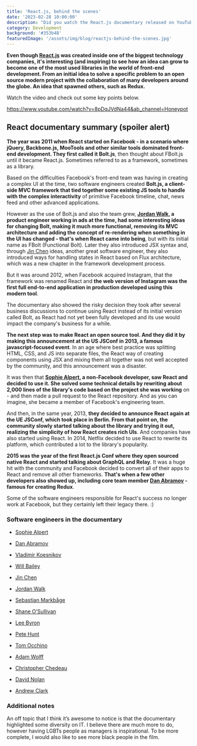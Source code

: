 ```yaml
---
title: 'React.js, behind the scenes'
date: '2023-02-28 10:00:00'
description: "Did you watch the React.js documentary released on YouTube a few weeks ago? Some of Facebook's tech engineers spoke about how React started in the company as Bolt.js and how some decisions were made around it. They also talked about how the community rejected the framework when they first introduced it, and how it has changed significantly in the months since. We can also see some of the journey of Redux."
category: Development
background: '#353b48'
featuredImage: '/assets/img/blog/reactjs-behind-the-scenes.jpg'
---
```


**Even though [React.js](https://reactjs.org/) was created inside one of the biggest technology companies, it's interesting (and inspiring) to see how an idea can grow to become one of the most used libraries in the world of front-end development. From an initial idea to solve a specific problem to an open source modern project with the collaboration of many developers around the globe. An idea that spawned others, such as Redux.**

Watch the video and check out some key points below.

https://www.youtube.com/watch?v=8pDqJVdNa44&ab_channel=Honeypot

## React documentary summary (spoiler alert)

**The year was 2011 when React started on Facebook - in a scenario where jQuery, Backbone.js, MooTools and other similar tools dominated front-end development. They first called it Bolt.js**, then thought about FBolt.js until it became React.js. Sometimes referred to as a framework, sometimes as a library.

Based on the difficulties Facebook's front-end team was having in creating a complex UI at the time, two software engineers created **Bolt.js, a client-side MVC framework that tied together some existing JS tools to handle with the complex interactivity** of primitive Facebook timeline, chat, news feed and other advanced applications.

However as the use of Bolt.js and also the team grew, **[Jordan Walk](https://twitter.com/jordwalke), a product engineer working in ads at the time, had some interesting ideas for changing Bolt, making it much more functional, removing its MVC architecture and adding the concept of re-rendering when something in the UI has changed - that's when React came into being**, but with its initial name as FBolt (Functional Bolt). Later they also introduced JSX syntax and, through [Jin Chen](https://twitter.com/jingc) ideas, another great software engineer, they also introduced ways for handling states in React based on Flux architecture, which was a new chapter in the framework development process.

But it was around 2012, when Facebook acquired Instagram, that the framework was renamed React and **the web version of Instagram was the first full end-to-end application in production developed using this modern tool**.

The documentary also showed the risky decision they took after several business discussions to continue using React instead of its initial version called Bolt, as React had not yet been fully developed and its use would impact the company's business for a while.

**The next step was to make React an open source tool. And they did it by making this announcement at the US JSConf in 2013, a famous javascript-focused event**. In an age where best practice was splitting HTML, CSS, and JS into separate files, the React way of creating components using JSX and mixing them all together was not well accepted by the community, and this announcement was a disaster.

It was then that **[Sophie Alpert](https://twitter.com/sophiebits), a non-Facebook developer, saw React and decided to use it. She solved some technical details by rewriting about 2,000 lines of the library's code based on the project she was working** on - and then made a pull request to the React repository. And as you can imagine, she became a member of Facebook's engineering team.

And then, in the same year, 2013, **they decided to announce React again at the UE JSConf, which took place in Berlin. From that point on, the community slowly started talking about the library and trying it out, realizing the simplicity of how React creates rich UIs**. And companies have also started using React. In 2014, Netflix decided to use React to rewrite its platform, which contributed a lot to the library's popularity.

**2015 was the year of the first React.js Conf where they open sourced native React and started talking about GraphQL and Relay**. It was a huge hit with the community and Facebook decided to convert all of their apps to React and remove all other frameworks. **That's when a few other developers also showed up, including core team member [Dan Abramov](https://twitter.com/dan_abramov) - famous for creating Redux**.

Some of the software engineers responsible for React's success no longer work at Facebook, but they certainly left their legacy there. :)

### Software engineers in the documentary

- [Sophie Alpert](https://twitter.com/sophiebits)
- [Dan Abramov](https://twitter.com/dan_abramov)
- [Vladimir Koesnikov](https://twitter.com/voloko)
- [Will Bailey](https://twitter.com/will_bailey)
- [Jin Chen](https://twitter.com/jingc)
- [Jordan Walk](https://twitter.com/jordwalke)

- [Sebastian Markbåge](https://twitter.com/sebmarkbage)
- [Shane O’Sullivan](https://twitter.com/chofter)
- [Lee Byron](https://twitter.com/leeb)
- [Pete Hunt](https://twitter.com/floydophone)
- [Tom Occhino](https://twitter.com/tomocchino)
- [Adam Wolff](https://twitter.com/dmwlff)
- [Christopher Chedeau](https://twitter.com/Vjeux)
- [David Nolan](https://twitter.com/swannodette)
- [Andrew Clark](https://twitter.com/acdlite)

### Additional notes

An off topic that I think it’s awesome to notice is that the documentary highlighted some diversity on IT. I believe there are much more to do, however having LGBTs people as managers is inspirational. To be more complete, I would also like to see more black people in the film.
